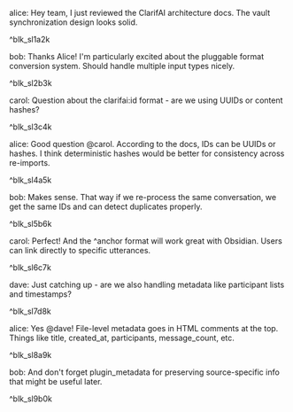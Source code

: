 <!-- clarifai:title=Team Discussion on 2023-12-22 -->
<!-- clarifai:created_at=2023-12-22T14:30:00Z -->
<!-- clarifai:participants=["U123456", "U789012", "U345678", "U901234"] -->
<!-- clarifai:message_count=9 -->
<!-- clarifai:plugin_metadata={"source_format": "slack_json", "original_platform": "slack", "note": "realistic_slack_export_format", "has_reactions": true, "has_user_mentions": true, "user_id_mapping": {"U123456": "alice", "U789012": "bob", "U345678": "carol", "U901234": "dave"}} -->

alice: Hey team, I just reviewed the ClarifAI architecture docs. The vault synchronization design looks solid.
<!-- clarifai:id=blk_sl1a2k ver=1 -->
^blk_sl1a2k

bob: Thanks Alice! I'm particularly excited about the pluggable format conversion system. Should handle multiple input types nicely.
<!-- clarifai:id=blk_sl2b3k ver=1 -->
^blk_sl2b3k

carol: Question about the clarifai:id format - are we using UUIDs or content hashes?
<!-- clarifai:id=blk_sl3c4k ver=1 -->
^blk_sl3c4k

alice: Good question @carol. According to the docs, IDs can be UUIDs or hashes. I think deterministic hashes would be better for consistency across re-imports.
<!-- clarifai:id=blk_sl4a5k ver=1 -->
^blk_sl4a5k

bob: Makes sense. That way if we re-process the same conversation, we get the same IDs and can detect duplicates properly.
<!-- clarifai:id=blk_sl5b6k ver=1 -->
^blk_sl5b6k

carol: Perfect! And the ^anchor format will work great with Obsidian. Users can link directly to specific utterances.
<!-- clarifai:id=blk_sl6c7k ver=1 -->
^blk_sl6c7k

dave: Just catching up - are we also handling metadata like participant lists and timestamps?
<!-- clarifai:id=blk_sl7d8k ver=1 -->
^blk_sl7d8k

alice: Yes @dave! File-level metadata goes in HTML comments at the top. Things like title, created_at, participants, message_count, etc.
<!-- clarifai:id=blk_sl8a9k ver=1 -->
^blk_sl8a9k

bob: And don't forget plugin_metadata for preserving source-specific info that might be useful later.
<!-- clarifai:id=blk_sl9b0k ver=1 -->
^blk_sl9b0k

<!-- clarifai:entailed_score=0.91 -->
<!-- clarifai:coverage_score=0.84 -->
<!-- clarifai:decontextualization_score=0.87 -->